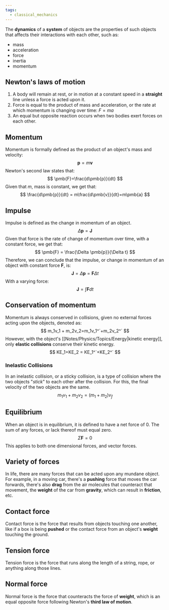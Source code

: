 ```yaml
---
tags:
  - classical_mechanics
---
```

The **dynamics** of a **system** of objects are the properties of such objects that affects their interactions with each other, such as:
* mass
* acceleration
* force
* inertia
* momentum
## Newton's laws of motion
1. A body will remain at rest, or in motion at a constant speed in a **straight** line unless a force is acted upon it.
2. Force is equal to the product of mass and acceleration, or the rate at which momentum is changing over time: $F = ma$
3. An equal but opposite reaction occurs when two bodies exert forces on each other.
## Momentum
Momentum is formally defined as the product of an object's mass and velocity:
$$
\pmb{p} = m\pmb{v} 
$$
Newton's second law states that:
$$
\pmb{F}=\frac{d\pmb{p}}{dt}
$$
Given that $m$, mass is constant, we get that:
$$
\frac{d\pmb{p}}{dt} = m\frac{d\pmb{v}}{dt}=m\pmb{a}
$$
## Impulse
Impulse is defined as the change in momentum of an object. 
$$
\Delta \pmb{p} = \pmb{J}
$$
Given that force is the rate of change of momentum over time, with a constant force, we get that:
$$
\pmb{F} = \frac{\Delta \pmb{p}}{\Delta t}
$$
Therefore, we can conclude that the impulse, or change in momentum of an object with constant force $\pmb{F}$, is:
$$
\pmb{J} = \Delta \pmb{p}=\pmb{F}\Delta t
$$
With a varying force:
$$
\pmb{J} = \int \pmb{F}dt
$$
## Conservation of momentum
Momentum is always conserved in collisions, given no external forces acting upon the objects, denoted as:
$$
m_1v_1 + m_2v_2=m_1v_1^`+m_2v_2^`
$$
However, with the object's [[Notes/Physics/Topics/Energy|kinetic energy]], only **elastic collisions** conserve their kinetic energy.
$$
KE_1+KE_2 = KE_1^`+KE_2^`
$$
### Inelastic Collisions
In an inelastic collision, or a sticky collision, is a type of collision where the two objects "*stick*" to each other after the collision. For this, the final velocity of the two objects are the same.
$$
m_1v_1 + m_2v_2=(m_1+m_2)v_f
$$
## Equilibrium
When an object is in equilibrium, it is defined to have a net force of $0$. The sum of any forces, or lack thereof must equal zero. 
$$
\Sigma\pmb{F} = 0
$$
This applies to both one dimensional forces, and vector forces.
## Variety of forces
In life, there are many forces that can be acted upon any mundane object. For example, in a moving car, there's a **pushing** force that moves the car forwards, there's also **drag** from the air molecules that counteract that movement, the **weight** of the car from **gravity**, which can result in **friction**, etc.
## Contact force
Contact force is the force that results from objects touching one another, like if a box is being **pushed** or the contact force from an object's **weight** touching the ground.
## Tension force
Tension force is the force that runs along the length of a string, rope, or anything along those lines.
## Normal force
Normal force is the force that counteracts the force of **weight**, which is an equal opposite force following Newton's **third law of motion**. 